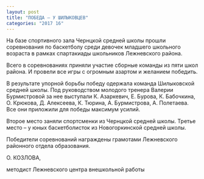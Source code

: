 ```yaml
---
layout: post
title: "ПОБЕДА – У ШИЛЫКОВЦЕВ"
categories: "2017 16"
---
```


На базе спортивного зала Чернцкой средней школы прошли соревнования по баскетболу среди девочек младшего школьного возраста в рамках спартакиады школьников Лежневского района.

Всего в соревнованиях приняли участие сборные команды из пяти школ района. И провели все игры с огромным азартом и желанием победить.

В результате упорной борьбы победу одержала команда Шилыковской средней школы. Под руководством молодого тренера Валерии Бурмистровой за нее выступали К. Азаркевич, Е. Бурова, К. Бабочкина, О. Крюкова, Д. Алексеева, К. Тюрина, А. Бурмистрова, А. Полетаева. Все они приложили для победы максимум усилий.

Второе место заняли спортсменки из Чернцкой средней школы. Третье место – у юных баскетболисток из Новогоркинской средней школы.

Победители соревнований награждены грамотами Лежневского районного отдела образования.

О. КОЗЛОВА,

методист Лежневского центра внешкольной работы



